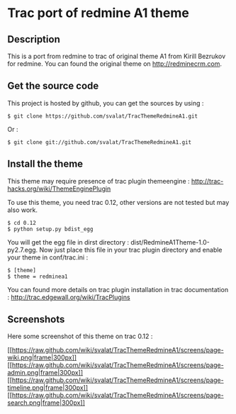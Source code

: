 Trac port of redmine A1 theme
=============================

Description
-----------

This is a port from redmine to trac of original theme A1 from Kirill Bezrukov 
for redmine. You can found the original theme on http://redminecrm.com.

Get the source code
-------------------

This project is hosted by github, you can get the sources by using :

	$ git clone https://github.com/svalat/TracThemeRedmineA1.git

Or : 

	$ git clone git://github.com/svalat/TracThemeRedmineA1.git

Install the theme
-----------------

This theme may require presence of trac plugin themeengine :
http://trac-hacks.org/wiki/ThemeEnginePlugin

To use this theme, you need trac 0.12, other versions are not tested 
but may also work.

	$ cd 0.12
	$ python setup.py bdist_egg

You will get the egg file in dirst directory : dist/RedmineA1Theme-1.0-py2.7.egg.
Now just place this file in your trac plugin directory and enable your theme in 
conf/trac.ini :

	$ [theme]
	$ theme = redminea1

You can found more details on trac plugin installation in trac documentation :
http://trac.edgewall.org/wiki/TracPlugins

Screenshots
-----------

Here some screenshot of this theme on trac 0.12 :

[[https://raw.github.com/wiki/svalat/TracThemeRedmineA1/screens/page-wiki.png|frame|300px]]
[[https://raw.github.com/wiki/svalat/TracThemeRedmineA1/screens/page-admin.png|frame|300px]]
[[https://raw.github.com/wiki/svalat/TracThemeRedmineA1/screens/page-timeline.png|frame|300px]]
[[https://raw.github.com/wiki/svalat/TracThemeRedmineA1/screens/page-search.png|frame|300px]]
